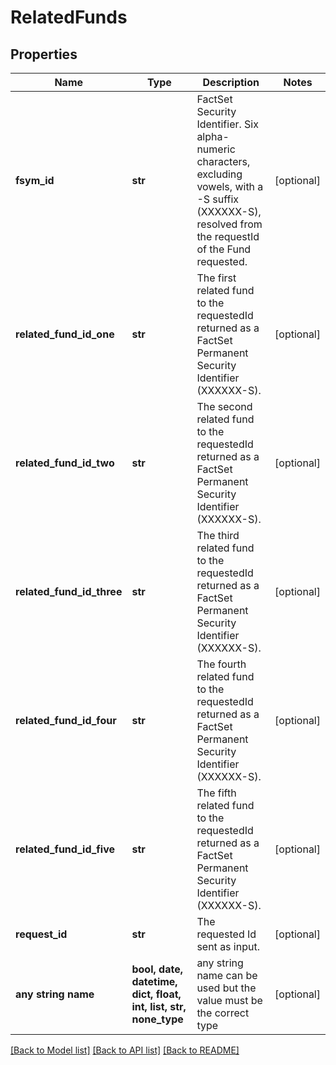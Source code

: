 # RelatedFunds


## Properties
Name | Type | Description | Notes
------------ | ------------- | ------------- | -------------
**fsym_id** | **str** | FactSet Security Identifier. Six alpha-numeric characters, excluding vowels, with a -S suffix (XXXXXX-S), resolved from the requestId of the Fund requested. | [optional] 
**related_fund_id_one** | **str** | The first related fund to the requestedId returned as a FactSet Permanent Security Identifier (XXXXXX-S). | [optional] 
**related_fund_id_two** | **str** | The second related fund to the requestedId returned as a FactSet Permanent Security Identifier (XXXXXX-S). | [optional] 
**related_fund_id_three** | **str** | The third related fund to the requestedId returned as a FactSet Permanent Security Identifier (XXXXXX-S). | [optional] 
**related_fund_id_four** | **str** | The fourth related fund to the requestedId returned as a FactSet Permanent Security Identifier (XXXXXX-S). | [optional] 
**related_fund_id_five** | **str** | The fifth related fund to the requestedId returned as a FactSet Permanent Security Identifier (XXXXXX-S). | [optional] 
**request_id** | **str** | The requested Id sent as input. | [optional] 
**any string name** | **bool, date, datetime, dict, float, int, list, str, none_type** | any string name can be used but the value must be the correct type | [optional]

[[Back to Model list]](../README.md#documentation-for-models) [[Back to API list]](../README.md#documentation-for-api-endpoints) [[Back to README]](../README.md)


